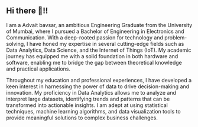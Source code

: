 ## Hi there 👋!!

I am a Advait bavsar, an ambitious Engineering Graduate from the University of Mumbai, where I pursued a Bachelor of Engineering in Electronics and Communication. With a deep-rooted passion for technology and problem-solving, I have honed my expertise in several cutting-edge fields such as Data Analytics, Data Science, and the Internet of Things (IoT). My academic journey has equipped me with a solid foundation in both hardware and software, enabling me to bridge the gap between theoretical knowledge and practical applications.

Throughout my education and professional experiences, I have developed a keen interest in harnessing the power of data to drive decision-making and innovation. My proficiency in Data Analytics allows me to analyze and interpret large datasets, identifying trends and patterns that can be transformed into actionable insights. I am adept at using statistical techniques, machine learning algorithms, and data visualization tools to provide meaningful solutions to complex business challenges.
